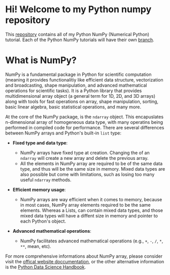 # Hi! Welcome to my Python numpy repository
This [repository](https://docs.github.com/en/repositories/creating-and-managing-repositories/about-repositories) contains all of my Python NumPy (Numerical Python) tutorial. Each of the Python NumPy tutorials will have their own [branch](https://docs.github.com/en/pull-requests/collaborating-with-pull-requests/proposing-changes-to-your-work-with-pull-requests/about-branches).

# What is NumPy?
NumPy is a fundamental package in Python for scientific computation (meaning it provides functionalitiy like efficient data structure, vectorization and broadcasting, shape manipulation, and advanced mathematical operations for scientific tasks). It is a Python library that provides multidimensional array object (a general term for 1D, 2D, and 3D arrays) along with tools for fast operations on array, shape manipulation, sorting, basic linear algebra, basic statistical operations, and many more. 

At the core of the NumPy package, is the `ndarray` object. This encapuslates n-dimensional array of homogeneous data type, with many operatins being performed in compiled code for performance. There are several differences between NumPy arrays and Python's built-in `list` type:
- **Fixed type and data type**:
  - NumPy arrays have fixed type at creation. Changing the of an `ndarray` will create a new array and delete the previous array.
  - All the elements in NumPy array are required to be of the same data type, and thus will be the same size in memory. Mixed data types are also possible but come with limitations, such as losing too many useful `ndarray` methods.

- **Efficient memory usage**:
  - NumPy arrays are way efficient when it comes to memory, because in most cases, NumPy array elements required to be the same elements. Whereas a Lists, can contain mixed data types, and those mixed data types will have a diffent size in memory and pointer to each Python's object.

- **Advanced mathematical operations**:
  - NumPy facilitates advanced mathematical operations (e.g., `+`, `-`, `/`, `*`, `**`, mean, etc).

For more comprehensive informations about NumPy array, please consider visit the [offical website doccumentation](https://numpy.org/doc/stable/user/whatisnumpy.html#whatisnumpy), or the other alternative information is the [Python Data Science Handbook](https://jakevdp.github.io/PythonDataScienceHandbook/02.00-introduction-to-numpy.html).
